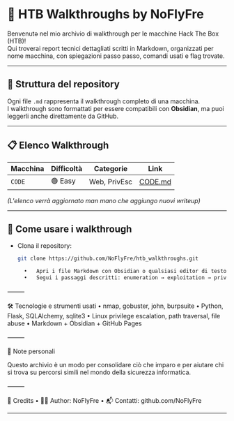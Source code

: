 # 🔐 HTB Walkthroughs by NoFlyFre

Benvenutə nel mio archivio di walkthrough per le macchine Hack The Box (HTB)!  
Qui troverai report tecnici dettagliati scritti in Markdown, organizzati per nome macchina, con spiegazioni passo passo, comandi usati e flag trovate.

---

## 📂 Struttura del repository

Ogni file `.md` rappresenta il walkthrough completo di una macchina.  
I walkthrough sono formattati per essere compatibili con **Obsidian**, ma puoi leggerli anche direttamente da GitHub.

---

## 📋 Elenco Walkthrough

| Macchina | Difficoltà | Categorie | Link |
|----------|------------|-----------|------|
| `CODE`   | 🟢 Easy     | Web, PrivEsc | [CODE.md](./Code.md) |

*(L'elenco verrà aggiornato man mano che aggiungo nuovi writeup)*

---

## 🧭 Come usare i walkthrough

- Clona il repository:
  ```bash
  git clone https://github.com/NoFlyFre/htb_walkthroughs.git

	•	Apri i file Markdown con Obsidian o qualsiasi editor di testo
	•	Segui i passaggi descritti: enumeration → exploitation → privesc → flags

⸻

🛠 Tecnologie e strumenti usati
	•	nmap, gobuster, john, burpsuite
	•	Python, Flask, SQLAlchemy, sqlite3
	•	Linux privilege escalation, path traversal, file abuse
	•	Markdown + Obsidian + GitHub Pages

⸻

🧠 Note personali

Questo archivio è un modo per consolidare ciò che imparo e per aiutare chi si trova su percorsi simili nel mondo della sicurezza informatica.

⸻

🏁 Credits
	•	🧑‍💻 Author: NoFlyFre
	•	📬 Contatti: github.com/NoFlyFre

---